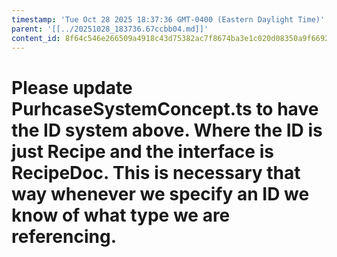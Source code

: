 ```yaml
---
timestamp: 'Tue Oct 28 2025 18:37:36 GMT-0400 (Eastern Daylight Time)'
parent: '[[../20251028_183736.67ccbb04.md]]'
content_id: 8f64c546e266509a4918c43d75382ac7f8674ba3e1c020d08350a9f669250a2d
---
```


# Please update PurhcaseSystemConcept.ts to have the ID system above. Where the ID is just Recipe and the interface is RecipeDoc. This is necessary that way whenever we specify an ID we know of what type we are referencing.
